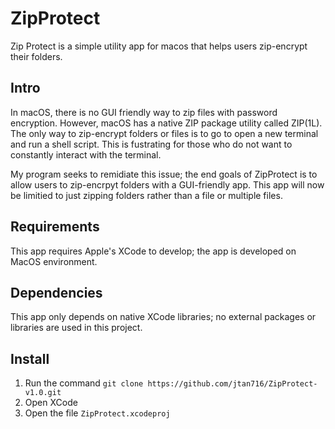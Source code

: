 # ZipProtect
Zip Protect is a simple utility app for macos that helps users zip-encrypt their folders.


## Intro 
In macOS, there is no GUI friendly way to zip files with password encryption. However, macOS has a native ZIP package utility called ZIP(1L). The only way to zip-encrypt folders or files is to go to open a new terminal and run a shell script. This is fustrating for those who do not want to constantly interact with the terminal.


My program seeks to remidiate this issue; the end goals of ZipProtect is to allow users to zip-encrpyt folders with a GUI-friendly app. This app will now be limitied to just zipping folders rather than a file or multiple files. 


## Requirements 
This app requires Apple's XCode to develop; the app is developed on MacOS environment. 


## Dependencies 
This app only depends on native XCode libraries; no external packages or libraries are used in this project. 


## Install
1. Run the command `git clone https://github.com/jtan716/ZipProtect-v1.0.git`
2. Open XCode 
3. Open the file `ZipProtect.xcodeproj`